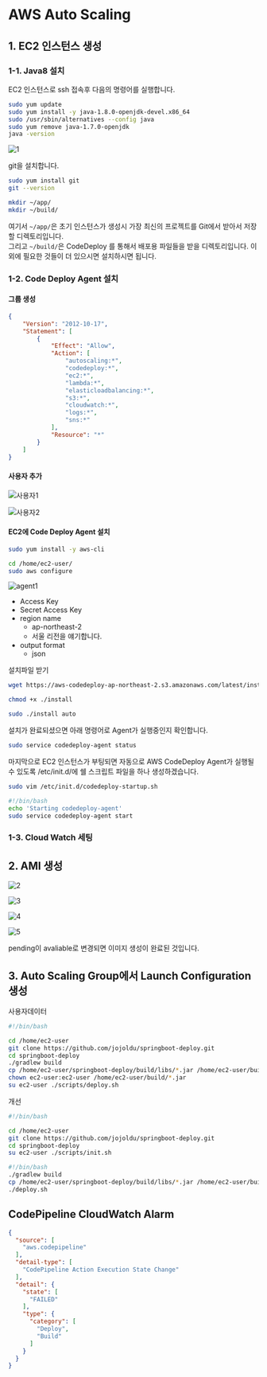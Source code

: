 # AWS Auto Scaling

 
## 1. EC2 인스턴스 생성


### 1-1. Java8 설치

EC2 인스턴스로 ssh 접속후 다음의 명령어를 실행합니다.

```bash
sudo yum update
sudo yum install -y java-1.8.0-openjdk-devel.x86_64
sudo /usr/sbin/alternatives --config java
sudo yum remove java-1.7.0-openjdk
java -version
```

![1](./images/autoscaling/1.png)

git을 설치합니다.

```bash
sudo yum install git
git --version
```

```bash
mkdir ~/app/
mkdir ~/build/
```

여기서 ```~/app/```은 초기 인스턴스가 생성시 가장 최신의 프로젝트를 Git에서 받아서 저장할 디렉토리입니다.  
그리고 ```~/build/```은 CodeDeploy 를 통해서 배포용 파일들을 받을 디렉토리입니다.
이외에 필요한 것들이 더 있으시면 설치하시면 됩니다.  

### 1-2. Code Deploy Agent 설치

#### 그룹 생성

```json
{
    "Version": "2012-10-17",
    "Statement": [
        {
            "Effect": "Allow",
            "Action": [
                "autoscaling:*",
                "codedeploy:*",
                "ec2:*",
                "lambda:*",
                "elasticloadbalancing:*",
                "s3:*",
                "cloudwatch:*",
                "logs:*",
                "sns:*"
            ],
            "Resource": "*"
        }
    ]
}
```

#### 사용자 추가

![사용자1](./images/autoscaling/사용자1.png)

![사용자2](./images/autoscaling/사용자2.png)

#### EC2에 Code Deploy Agent 설치

```bash
sudo yum install -y aws-cli
```

```bash
cd /home/ec2-user/ 
sudo aws configure
```

![agent1](./images/autoscaling/agent1.png)

* Access Key
* Secret Access Key
* region name
  * ap-northeast-2
  * 서울 리전을 얘기합니다.
* output format
  * json


설치파일 받기

```bash
wget https://aws-codedeploy-ap-northeast-2.s3.amazonaws.com/latest/install
```

```bash
chmod +x ./install
```

```bash
sudo ./install auto
```

설치가 완료되셨으면 아래 명령어로 Agent가 실행중인지 확인합니다.

```bash
sudo service codedeploy-agent status
```

마지막으로 EC2 인스턴스가 부팅되면 자동으로 AWS CodeDeploy Agent가 실행될 수 있도록 /etc/init.d/에 쉘 스크립트 파일을 하나 생성하겠습니다.

```bash
sudo vim /etc/init.d/codedeploy-startup.sh
```

```bash
#!/bin/bash 
echo 'Starting codedeploy-agent' 
sudo service codedeploy-agent start
```

### 1-3. Cloud Watch 세팅


## 2. AMI 생성

![2](./images/autoscaling/2.png)

![3](./images/autoscaling/3.png)

![4](./images/autoscaling/4.png)

![5](./images/autoscaling/5.png)

pending이 avaliable로 변경되면 이미지 생성이 완료된 것입니다.

## 3. Auto Scaling Group에서 Launch Configuration 생성

사용자데이터

```bash
#!/bin/bash

cd /home/ec2-user
git clone https://github.com/jojoldu/springboot-deploy.git
cd springboot-deploy
./gradlew build
cp /home/ec2-user/springboot-deploy/build/libs/*.jar /home/ec2-user/build/
chown ec2-user:ec2-user /home/ec2-user/build/*.jar
su ec2-user ./scripts/deploy.sh
```

개선

```bash
#!/bin/bash

cd /home/ec2-user
git clone https://github.com/jojoldu/springboot-deploy.git
cd springboot-deploy
su ec2-user ./scripts/init.sh
```

```bash
#!/bin/bash
./gradlew build
cp /home/ec2-user/springboot-deploy/build/libs/*.jar /home/ec2-user/build/
./deploy.sh
```


## CodePipeline CloudWatch Alarm

```json
{
  "source": [
    "aws.codepipeline"
  ],
  "detail-type": [
    "CodePipeline Action Execution State Change"
  ],
  "detail": {
    "state": [
      "FAILED"
    ],
    "type": {
      "category": [
        "Deploy",
        "Build"
      ]
    }
  }
}
```


